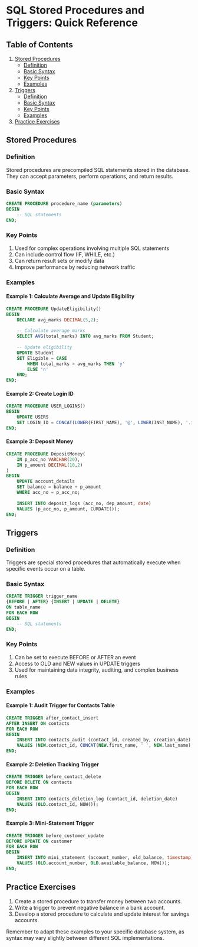 # SQL Stored Procedures and Triggers: Quick Reference

## Table of Contents
1. [Stored Procedures](#stored-procedures)
   - [Definition](#definition)
   - [Basic Syntax](#basic-syntax)
   - [Key Points](#key-points)
   - [Examples](#examples)
2. [Triggers](#triggers)
   - [Definition](#definition-1)
   - [Basic Syntax](#basic-syntax-1)
   - [Key Points](#key-points-1)
   - [Examples](#examples-1)
3. [Practice Exercises](#practice-exercises)

## Stored Procedures

### Definition
Stored procedures are precompiled SQL statements stored in the database. They can accept parameters, perform operations, and return results.

### Basic Syntax
```sql
CREATE PROCEDURE procedure_name (parameters)
BEGIN
    -- SQL statements
END;
```

### Key Points
1. Used for complex operations involving multiple SQL statements
2. Can include control flow (IF, WHILE, etc.)
3. Can return result sets or modify data
4. Improve performance by reducing network traffic

### Examples

#### Example 1: Calculate Average and Update Eligibility
```sql
CREATE PROCEDURE UpdateEligibility()
BEGIN
    DECLARE avg_marks DECIMAL(5,2);
    
    -- Calculate average marks
    SELECT AVG(total_marks) INTO avg_marks FROM Student;
    
    -- Update eligibility
    UPDATE Student
    SET Eligible = CASE 
        WHEN total_marks > avg_marks THEN 'y'
        ELSE 'n'
    END;
END;
```

#### Example 2: Create Login ID
```sql
CREATE PROCEDURE USER_LOGINS()
BEGIN
    UPDATE USERS
    SET LOGIN_ID = CONCAT(LOWER(FIRST_NAME), '@', LOWER(INST_NAME), '.in');
END;
```

#### Example 3: Deposit Money
```sql
CREATE PROCEDURE DepositMoney(
    IN p_acc_no VARCHAR(20),
    IN p_amount DECIMAL(10,2)
)
BEGIN
    UPDATE account_details
    SET balance = balance + p_amount
    WHERE acc_no = p_acc_no;
    
    INSERT INTO deposit_logs (acc_no, dep_amount, date)
    VALUES (p_acc_no, p_amount, CURDATE());
END;
```

## Triggers

### Definition
Triggers are special stored procedures that automatically execute when specific events occur on a table.

### Basic Syntax
```sql
CREATE TRIGGER trigger_name
{BEFORE | AFTER} {INSERT | UPDATE | DELETE}
ON table_name
FOR EACH ROW
BEGIN
    -- SQL statements
END;
```

### Key Points
1. Can be set to execute BEFORE or AFTER an event
2. Access to OLD and NEW values in UPDATE triggers
3. Used for maintaining data integrity, auditing, and complex business rules

### Examples

#### Example 1: Audit Trigger for Contacts Table
```sql
CREATE TRIGGER after_contact_insert
AFTER INSERT ON contacts
FOR EACH ROW
BEGIN
    INSERT INTO contacts_audit (contact_id, created_by, creation_date)
    VALUES (NEW.contact_id, CONCAT(NEW.first_name, ' ', NEW.last_name), NOW());
END;
```

#### Example 2: Deletion Tracking Trigger
```sql
CREATE TRIGGER before_contact_delete
BEFORE DELETE ON contacts
FOR EACH ROW
BEGIN
    INSERT INTO contacts_deletion_log (contact_id, deletion_date)
    VALUES (OLD.contact_id, NOW());
END;
```

#### Example 3: Mini-Statement Trigger
```sql
CREATE TRIGGER before_customer_update
BEFORE UPDATE ON customer
FOR EACH ROW
BEGIN
    INSERT INTO mini_statement (account_number, old_balance, timestamp)
    VALUES (OLD.account_number, OLD.available_balance, NOW());
END;
```

## Practice Exercises

1. Create a stored procedure to transfer money between two accounts.
2. Write a trigger to prevent negative balance in a bank account.
3. Develop a stored procedure to calculate and update interest for savings accounts.

Remember to adapt these examples to your specific database system, as syntax may vary slightly between different SQL implementations.
